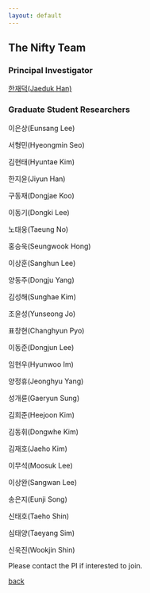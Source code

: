 ```yaml
---
layout: default
---
```


## The Nifty Team

### Principal Investigator
[한재덕(Jaeduk Han)](./people/1_jaedukhan.html)


### Graduate Student Researchers
이은상(Eunsang Lee)

서형민(Hyeongmin Seo)

김현태(Hyuntae Kim)

한지윤(Jiyun Han)

구동재(Dongjae Koo)

이동기(Dongki Lee)

노태웅(Taeung No)

홍승욱(Seungwook Hong)

이상훈(Sanghun Lee)

양동주(Dongju Yang)

김성해(Sunghae Kim)

조윤성(Yunseong Jo)

표창현(Changhyun Pyo)

이동준(Dongjun Lee)

임현우(Hyunwoo Im)

양정휴(Jeonghyu Yang)

성개륜(Gaeryun Sung)

김희준(Heejoon Kim)

김동휘(Dongwhe Kim)

김재호(Jaeho Kim)

이무석(Moosuk Lee)

이상완(Sangwan Lee)

송은지(Eunji Song)

신태호(Taeho Shin)

심태양(Taeyang Sim)

신욱진(Wookjin Shin)

Please contact the PI if interested to join.

[back](./)
